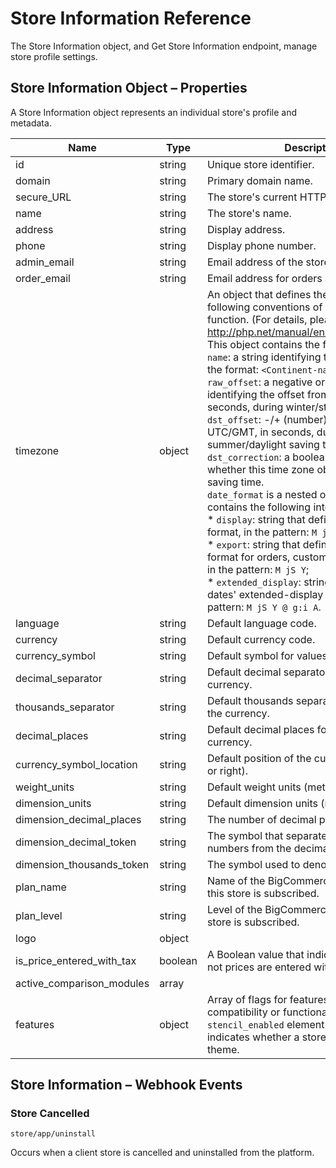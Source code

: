 # <span class="jumptarget"> Store Information Reference </span>

The Store Information object, and Get Store Information endpoint, manage store profile settings.

## <span class="jumptarget"> Store Information Object – Properties </span>

A Store Information object represents an individual store's profile and metadata.

| Name | Type | Description |
| --- | --- | --- |
| id | string | Unique store identifier. |
| domain | string | Primary domain name. |
| secure_URL | string | The store's current HTTPS URL. |
| name | string | The store's name. |
| address | string | Display address. |
| phone | string | Display phone number. |
| admin_email | string | Email address of the store administrator. |
| order_email | string | Email address for orders and fulfillment. |
| timezone | object | An object that defines the store's time zone, following conventions of the PHP `date` function. (For&#160;details, please see: <a href="http://php.net/manual/en/function.date.php" target="_blank">http://php.net/manual/en/function.date.php</a>.) This object contains the following elements:<br> `name`: a string identifying the time zone, in the format: <NOBR>`<Continent-name>/<City-name>`.</nobr><br> `raw_offset`: a negative or positive number, identifying the offset from UTC/GMT, in seconds, during winter/standard time.<br> `dst_offset`: -/+ (number) offset from UTC/GMT, in seconds, during summer/daylight saving time.<br> `dst_correction`: a boolean indicating whether this time zone observes daylight saving time.<br> `date_format` is a nested object, which contains the following internal elements:<br> * `display`: string that defines dates' display format, in the pattern: <NOBR>`M jS Y`;</nobr> <br> * `export`: string that defines the CSV export format for orders, customers, and products, in the pattern: <NOBR>`M jS Y`;</nobr> <br> * `extended_display`: string that defines dates' extended-display format, in the pattern: <NOBR>`M jS Y @ g:i A`.</nobr> |
| language | string | Default language code. |
| currency | string | Default currency code. |
| currency_symbol | string | Default symbol for values in the currency. |
| decimal_separator | string | Default decimal separator for values in the currency. |
| thousands_separator | string | Default thousands separator for values in the currency. |
| decimal_places | string | Default decimal places for values in the currency. |
| currency_symbol_location | string | Default position of the currency symbol (left or right). |
| weight_units | string | Default weight units (metric or imperial). |
| dimension_units | string | Default dimension units (metric or imperial). |
| dimension_decimal_places | string | The number of decimal places. |
| dimension_decimal_token | string | The symbol that separates the whole numbers from the decimal points. |
| dimension_thousands_token | string | The symbol used to denote thousands. |
| plan_name | string | Name of the BigCommerce plan to which this store is subscribed. |
| plan_level | string | Level of the BigCommerce plan to which this store is subscribed. |
| logo | object |
| is_price_entered_with_tax | boolean | A Boolean value that indicates whether or not prices are entered with tax. |
| active_comparison_modules | array |  |
| features | object | Array of flags for features that affect app compatibility or functionality. Child `stencil_enabled` element is a Boolean that indicates whether a store is using a Stencil theme. |


## <span class="jumptarget"> Store Information – Webhook Events </span>

### <span class="jumptarget"> Store Cancelled </span>

```
store/app/uninstall
```
Occurs when a client store is cancelled and uninstalled from the platform.
